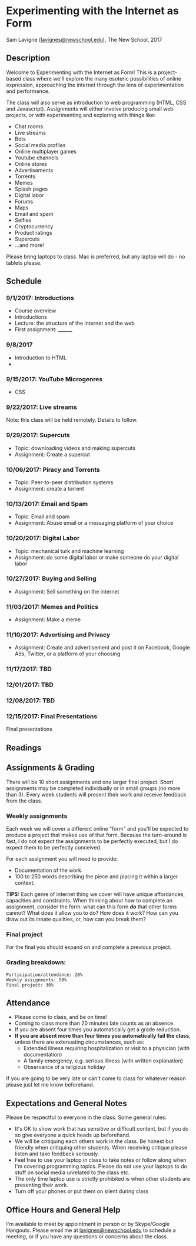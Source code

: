 # Experimenting with the Internet as Form

Sam Lavigne (lavignes@newschool.edu), The New School, 2017 

## Description

Welcome to Experimenting with the Internet as Form! This is a project-based class where we'll explore the many esoteric possibilities of online expression, approaching the internet through the lens of experimentation and performance.

The class will also serve as introduction to web programming (HTML, CSS and Javascript). Assignments will either involve producing small web projects, or with experimenting and exploring with things like:

* Chat rooms
* Live streams
* Bots
* Social media profiles
* Online multiplayer games
* Youtube channels
* Online stores
* Advertisements
* Torrents
* Memes
* Splash pages
* Digital labor
* Forums
* Maps
* Email and spam
* Selfies
* Cryptocurrency
* Product ratings
* Supercuts
* ...and more!

Please bring laptops to class. Mac is preferred, but any laptop will do - no tablets please.

## Schedule

### 9/1/2017: Introductions

* Course overview
* Introductions
* Lecture: the structure of the internet and the web
* First assignment: ______


### 9/8/2017

* Introduction to HTML
* 


### 9/15/2017: YouTube Microgenres

* CSS


### 9/22/2017: Live streams

Note: this class will be held remotely. Details to follow.


### 9/29/2017: Supercuts

* Topic: downloading videos and making supercuts
* Assignment: Create a supercut


### 10/06/2017: Piracy and Torrents

* Topic: Peer-to-peer distribution systems
* Assignment: create a torrent


### 10/13/2017: Email and Spam

* Topic: Email and spam
* Assignment: Abuse email or a messaging platform of your choice


### 10/20/2017: Digital Labor

* Topic: mechanical turk and machine learning
* Assignment: do some digital labor or make someone do your digital labor


### 10/27/2017: Buying and Selling

* Assignment: Sell something on the internet


### 11/03/2017: Memes and Politics

* Assignment: Make a meme


### 11/10/2017: Advertising and Privacy

* Assignment: Create and advertisement and post it on Facebook, Google Ads, Twitter, or a platform of your choosing


### 11/17/2017: TBD


### 12/01/2017: TBD


### 12/08/2017: TBD


### 12/15/2017: Final Presentations

Final presentations


## Readings


## Assignments & Grading

There will be 10 short assignments and one larger final project. Short assignments may be completed individually or in small groups (no more than 3). Every week students will present their work and receive feedback from the class.


### Weekly assignments
Each week we will cover a different online "form" and you'll be expected to produce a project that makes use of that form. Because the turn-around is fast, I do not expect the assignments to be perfectly executed, but I do expect them to be perfectly conceived.

For each assignment you will need to provide:
* Documentation of the work.
* 100 to 250 words describing the piece and placing it within a larger context. 

**TIPS:** Each genre of internet thing we cover will have unique affordances, capacities and constraints. When thinking about how to complete an assignment, consider the form: what can this form ***do*** that other forms cannot? What does it allow you to do? How does it work? How can you draw out its innate qualities, or, how can you break them? 

### Final project

For the final you should expand on and complete a previous project.


### Grading breakdown:

```
Participation/attendance: 20%
Weekly assignments: 50% 
Final project: 30%
```



## Attendance

* Please come to class, and be on time!
* Coming to class more than 20 minutes late counts as an absence.
* If you are absent four times you automatically get a grade reduction.
* **If you are absent more than four times you automatically fail the class**, unless there are extenuating circumstances, such as:
  * Extended illness requiring hospitalization or visit to a physician (with documentation)
  * A family emergency, e.g. serious illness (with written explanation)
  * Observance of a religious holiday

If you are going to be very late or can't come to class for whatever reason please just let me know beforehand.

## Expectations and General Notes

Please be respectful to everyone in the class. Some general rules:

* It's OK to show work that has sensitive or difficult content, but if you do so give everyone a quick heads up beforehand.
* We will be critiquing each others work in the class. Be honest but friendly when critiquing other students. When receiving critique please listen and take feedback seriously.
* Feel free to use your laptop in class to take notes or follow along when I'm covering programming topics. Please do not use your laptops to do stuff on social media unrelated to the class etc. 
* The only time laptop use is strictly prohibited is when other students are presenting their work. 
* Turn off your phones or put them on silent during class

## Office Hours and General Help

I'm available to meet by appointment in person or by Skype/Google Hangouts. Please email me at lavignes@newschool.edu to schedule a meeting, or if you have any questions or concerns about the class.
